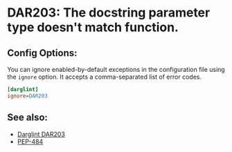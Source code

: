 # DAR203: The docstring parameter type doesn't match function.

## Config Options:

You can ignore enabled-by-default exceptions in the configuration file using the `ignore` option.
It accepts a comma-separated list of error codes.

```ini
[darglint]
ignore=DAR203
```

## See also:

* [Darglint DAR203](https://pypi.org/project/darglint/)
* [PEP-484](https://www.python.org/dev/peps/pep-0484/)
